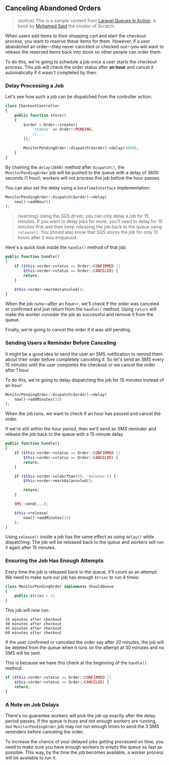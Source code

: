 ## Canceling Abandoned Orders

> {notice} This is a sample content from [Laravel Queues in Action](https://learn-laravel-queues.com/). A book by [Mohamed Said](https://twitter.com/themsaid) the creator of Scratch.

When users add items to their shopping cart and start the checkout process, you want to reserve these items for them. However, if a user abandoned an order—they never canceled or checked out—you will want to release the reserved items back into stock so other people can order them.

To do this, we're going to schedule a job once a user starts the checkout process. This job will check the order status after **an hour** and cancel it automatically if it wasn't completed by then.

### Delay Processing a Job

Let's see how such a job can be dispatched from the controller action:

```php
class CheckoutController
{
    public function store()
    {
        $order = Order::create([
            'status' => Order::PENDING,
            // ...
        ]);

        MonitorPendingOrder::dispatch($order)->delay(3600);
    }
}
```

By chaining the `delay(3600)` method after `dispatch()`, the `MonitorPendingOrder` job will be pushed to the queue with a delay of 3600 seconds (1 hour); workers will not process this job before the hour passes.

You can also set the delay using a `DateTimeInterface` implementation:

```php
MonitorPendingOrder::dispatch($order)->delay(
    now()->addHour()
);
```

> {warning} Using the SQS driver, you can only delay a job for 15 minutes. If you want to delay jobs for more, you'll need to delay for 15 minutes first and then keep releasing the job back to the queue using `release()`. You should also know that SQS stores the job for only 12 hours after it was enqueued.

Here's a quick look inside the `handle()` method of that job:

```php
public function handle()
{
    if ($this->order->status == Order::CONFIRMED ||
        $this->order->status == Order::CANCELED) {
        return;
    }

    $this->order->markAsCanceled();
}
```

When the job runs—after an hour—, we'll check if the order was canceled or confirmed and just return from the `handle()` method. Using `return` will make the worker consider the job as successful and remove it from the queue.

Finally, we're going to cancel the order if it was still pending.

### Sending Users a Reminder Before Canceling

It might be a good idea to send the user an SMS notification to remind them about their order before completely canceling it. So let's send an SMS every 15 minutes until the user completes the checkout or we cancel the order after 1 hour.

To do this, we're going to delay dispatching the job for 15 minutes instead of an hour:

```php
MonitorPendingOrder::dispatch($order)->delay(
    now()->addMinutes(15)
);
```

When the job runs, we want to check if an hour has passed and cancel the order.

If we're still within the hour period, then we'll send an SMS reminder and release the job back to the queue with a 15-minute delay.

```php
public function handle()
{
    if ($this->order->status == Order::CONFIRMED ||
        $this->order->status == Order::CANCELED) {
        return;
    }

    if ($this->order->olderThan(59, 'minutes')) {
        $this->order->markAsCanceled();

        return;
    }

    SMS::send(...);

    $this->release(
        now()->addMinutes(15)
    );
}
```

Using `release()` inside a job has the same effect as using `delay()` while dispatching. The job will be released back to the queue and workers will run it again after 15 minutes.

### Ensuring the Job Has Enough Attempts

Every time the job is released back to the queue, it'll count as an attempt. We need to make sure our job has enough `$tries` to run 4 times:

```php
class MonitorPendingOrder implements ShouldQueue
{
    public $tries = 4;
}
```

This job will now run:

```
15 minutes after checkout
30 minutes after checkout
45 minutes after checkout
60 minutes after checkout
```

If the user confirmed or canceled the order say after 20 minutes, the job will be deleted from the queue when it runs on the attempt at 30 minutes and no SMS will be sent.

This is because we have this check at the beginning of the `handle()` method:

```php
if ($this->order->status == Order::CONFIRMED ||
    $this->order->status == Order::CANCELED) {
    return;
}
```

### A Note on Job Delays

There's no guarantee workers will pick the job up exactly after the delay period passes. If the queue is busy and not enough workers are running, our `MonitorPendingOrder` job may not run enough times to send the 3 SMS reminders before canceling the order.

To increase the chance of your delayed jobs getting processed on time, you need to make sure you have enough workers to empty the queue as fast as possible. This way, by the time the job becomes available, a worker process will be available to run it.
